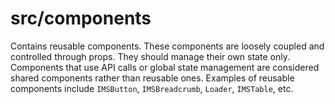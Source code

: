 # src/components

Contains reusable components.
These components are loosely coupled and controlled through props.
They should manage their own state only.
Components that use API calls or global state management are considered shared components rather than reusable ones.
Examples of reusable components include `IMSButton`, `IMSBreadcrumb`, `Loader`, `IMSTable`, etc.
